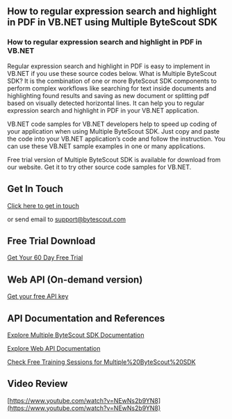 ## How to regular expression search and highlight in PDF in VB.NET using Multiple ByteScout SDK

### How to regular expression search and highlight in PDF in VB.NET

Regular expression search and highlight in PDF is easy to implement in VB.NET if you use these source codes below. What is Multiple ByteScout SDK? It is the combination of one or more ByteScout SDK components to perform complex workflows like searching for text inside documents and highlighting found results and saving as new document or splitting pdf based on visually detected horizontal lines. It can help you to regular expression search and highlight in PDF in your VB.NET application.

VB.NET code samples for VB.NET developers help to speed up coding of your application when using Multiple ByteScout SDK. Just copy and paste the code into your VB.NET application’s code and follow the instruction. You can use these VB.NET sample examples in one or many applications.

Free trial version of Multiple ByteScout SDK is available for download from our website. Get it to try other source code samples for VB.NET.

## Get In Touch

[Click here to get in touch](https://bytescout.zendesk.com/hc/en-us/requests/new?subject=Multiple%20ByteScout%20SDK%20Question)

or send email to [support@bytescout.com](mailto:support@bytescout.com?subject=Multiple%20ByteScout%20SDK%20Question) 

## Free Trial Download

[Get Your 60 Day Free Trial](https://bytescout.com/download/web-installer?utm_source=github-readme)

## Web API (On-demand version)

[Get your free API key](https://pdf.co/documentation/api?utm_source=github-readme)

## API Documentation and References

[Explore Multiple ByteScout SDK Documentation](https://bytescout.com/documentation/index.html?utm_source=github-readme)

[Explore Web API Documentation](https://pdf.co/documentation/api?utm_source=github-readme)

[Check Free Training Sessions for Multiple%20ByteScout%20SDK](https://academy.bytescout.com/)

## Video Review

[https://www.youtube.com/watch?v=NEwNs2b9YN8](https://www.youtube.com/watch?v=NEwNs2b9YN8)